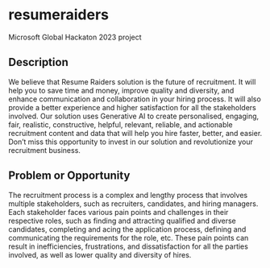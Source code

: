 # resumeraiders
Microsoft Global Hackaton 2023 project

## Description

We believe that Resume Raiders solution is the future of recruitment. It will help you to save time and money, improve quality and diversity, and enhance communication and collaboration in your hiring process. It will also provide a better experience and higher satisfaction for all the stakeholders involved. Our solution uses Generative AI to create personalised, engaging, fair, realistic, constructive, helpful, relevant, reliable, and actionable recruitment content and data that will help you hire faster, better, and easier. Don’t miss this opportunity to invest in our solution and revolutionize your recruitment business.

## Problem or Opportunity

The recruitment process is a complex and lengthy process that involves multiple stakeholders, such as recruiters, candidates, and hiring managers. Each stakeholder faces various pain points and challenges in their respective roles, such as finding and attracting qualified and diverse candidates, completing and acing the application process, defining and communicating the requirements for the role, etc. These pain points can result in inefficiencies, frustrations, and dissatisfaction for all the parties involved, as well as lower quality and diversity of hires.
